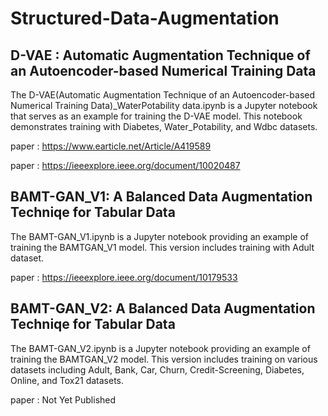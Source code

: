 # Structured-Data-Augmentation

## D-VAE : Automatic Augmentation Technique of an Autoencoder-based Numerical Training Data

The D-VAE(Automatic Augmentation Technique of an Autoencoder-based Numerical Training Data)_WaterPotability data.ipynb is a Jupyter notebook that serves as an example for training the D-VAE model. This notebook demonstrates training with Diabetes, Water_Potability, and Wdbc datasets.


paper : https://www.earticle.net/Article/A419589


paper : https://ieeexplore.ieee.org/document/10020487



## BAMT-GAN_V1:  A Balanced Data Augmentation Techniqe for Tabular Data

The BAMT-GAN_V1.ipynb is a Jupyter notebook providing an example of training the BAMTGAN_V1 model. This version includes training with Adult dataset.

paper : https://ieeexplore.ieee.org/document/10179533



## BAMT-GAN_V2:  A Balanced Data Augmentation Techniqe for Tabular Data


The BAMT-GAN_V2.ipynb is a Jupyter notebook providing an example of training the BAMTGAN_V2 model. This version includes training on various datasets including Adult, Bank, Car, Churn, Credit-Screening, Diabetes, Online, and Tox21 datasets.


paper : Not Yet Published
